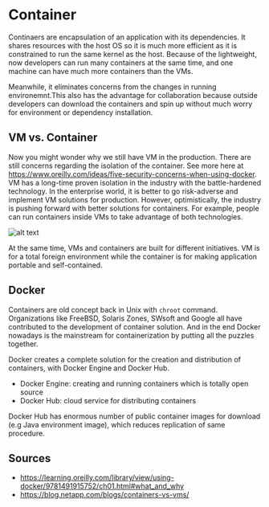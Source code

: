 # Container

Continaers are encapsulation of an application with its dependencies. It shares resources with the host OS so it is much more efficient as it is constrained to run the same kernel as the host. Because of the lightweight, now developers can run many containers at the same time, and one machine can have much more containers than the VMs.

Meanwhile, it eliminates concerns from the changes in running environemnt.This also has the advantage for collaboration because outside developers can download the containers and spin up without much worry for environment or dependency installation. 

## VM vs. Container

Now you might wonder why we still have VM in the production. There are still concerns regarding the isolation of the container. See more here at <https://www.oreilly.com/ideas/five-security-concerns-when-using-docker>. VM has a long-time proven isolation in the industry with the battle-hardened technology. In the enterprise world, it is better to go risk-adverse and implement VM solutions for production. However, optimistically, the industry is pushing forward with better solutions for containers. For example, people can run containers inside VMs to take advantage of both technologies.

![alt text](https://blog.netapp.com/wp-content/uploads/2016/03/Screen-Shot-2018-03-20-at-9.24.09-AM.png "Container vs VM")

At the same time, VMs and containers are built for different initiatives. VM is for a total foreign environment while the container is for making application portable and self-contained.

## Docker

Containers are old concept back in Unix with `chroot` command. Organizations like FreeBSD, Solaris Zones, SWsoft and Google all have contributed to the development of container solution. And in the end Docker nowadays is the mainstream for containerization by putting all the puzzles together. 

Docker creates a complete solution for the creation and distribution of containers, with Docker Engine and Docker Hub.

* Docker Engine: creating and running containers which is totally open source
* Docker Hub: cloud service for distributing containers

Docker Hub has enormous number of public container images for download (e.g Java environment image), which reduces replication of same procedure.

## Sources

* <https://learning.oreilly.com/library/view/using-docker/9781491915752/ch01.html#what_and_why>
* <https://blog.netapp.com/blogs/containers-vs-vms/>